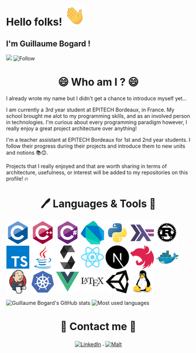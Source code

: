 # Hello folks! <img src="https://raw.githubusercontent.com/guillaumebgd/guillaumebgd/main/assets/gifs/wave.gif" width="56" height="56"/>

## I'm Guillaume Bogard !

![](https://visitor-badge.laobi.icu/badge?page_id=guillaumebgd.guillaumebgd) ![Follow](https://img.shields.io/github/followers/guillaumebgd?label=Follow&style=social)

<h1 align="center">😄 Who am I ? 😄</h1>

I already wrote my name but I didn't get a chance to introduce myself yet...

I am currently a 3rd year student at EPITECH Bordeaux, in France. My school brought me alot to my programming skills, and as an involved person in technologies.
I'm curious about every programming paradigm however, I really enjoy a great project architecture over anything!

I'm a teacher assistant at EPITECH Bordeaux for 1st and 2nd year students. I follow their progress during their projects and introduce them to new units and notions 📚😊.

Projects that I really enjoyed and that are worth sharing in terms of architecture, usefulness, or interest will be added to my repositories on this profile! 🔥

<h1 align="center">🖊️ Languages & Tools 🔨</h1>

<img src="https://raw.githubusercontent.com/guillaumebgd/guillaumebgd/main/assets/icons/c/c-original.svg" alt="C" width="64" height="64"/> <img src="https://raw.githubusercontent.com/guillaumebgd/guillaumebgd/main/assets/icons/cplusplus/cplusplus-original.svg" alt="C++" width="64" height="64"/> <img src="https://raw.githubusercontent.com/guillaumebgd/guillaumebgd/main/assets/icons/csharp/csharp-original.svg" alt="C#" width="64" height="64"/> <img src="https://raw.githubusercontent.com/guillaumebgd/guillaumebgd/main/assets/icons/dart/dart-original.svg" alt="Dart" width="64" height="64"/> <img src="https://raw.githubusercontent.com/guillaumebgd/guillaumebgd/main/assets/icons/python/python-original.svg" alt="Python" width="64" height="64"/> <img src="https://raw.githubusercontent.com/guillaumebgd/guillaumebgd/main/assets/icons/haskell/haskell-original.svg" alt="Haskell" width="64" height="64"/> <img src="https://raw.githubusercontent.com/guillaumebgd/guillaumebgd/main/assets/icons/rust/rust-plain.svg" alt="Rust" width="64" height="64"/> <img src="https://raw.githubusercontent.com/guillaumebgd/guillaumebgd/main/assets/icons/typescript/typescript-original.svg" alt="TypeScript" width="64" height="64"/> <img src="https://raw.githubusercontent.com/guillaumebgd/guillaumebgd/main/assets/icons/java/java-original.svg" alt="Java" width="64" height="64"/> <img src="https://raw.githubusercontent.com/guillaumebgd/guillaumebgd/main/assets/icons/solidity/solidity-original.svg" alt="Solidity" width="64" height="64"/> <img src="https://raw.githubusercontent.com/guillaumebgd/guillaumebgd/main/assets/icons/react/react-original.svg" alt="React" width="64" height="64"/> <img src="https://raw.githubusercontent.com/guillaumebgd/guillaumebgd/main/assets/icons/nextjs/nextjs-original.svg" alt="Next.js" width="64" height="64"/> <img src="https://raw.githubusercontent.com/guillaumebgd/guillaumebgd/main/assets/icons/nestjs/nestjs-plain.svg" alt="Nest.js" width="64" height="64"/> <img src="https://raw.githubusercontent.com/guillaumebgd/guillaumebgd/main/assets/icons/docker/docker-original.svg" alt="Docker" width="64" height="64"/> <img src="https://raw.githubusercontent.com/guillaumebgd/guillaumebgd/main/assets/icons/jenkins/jenkins-original.svg" alt="Jenkins" width="64" height="64"/> <img src="https://raw.githubusercontent.com/guillaumebgd/guillaumebgd/main/assets/icons/kubernetes/kubernetes-plain.svg" alt="Kubernetes" width="64" height="64"/> <img src="https://raw.githubusercontent.com/guillaumebgd/guillaumebgd/main/assets/icons/vuejs/vuejs-original.svg" alt="Vue.js" width="64" height="64"/> <img src="https://raw.githubusercontent.com/guillaumebgd/guillaumebgd/main/assets/icons/latex/latex-original.svg" alt="LaTeX" width="64" height="64"/> <img src="https://raw.githubusercontent.com/guillaumebgd/guillaumebgd/main/assets/icons/unity/unity-original.svg" width="64" height="64"/> <img src="https://raw.githubusercontent.com/guillaumebgd/guillaumebgd/main/assets/icons/linux/linux-original.svg" alt="Linux" width="64" height="64"/>

![Guillaume Bogard's GitHub stats](https://github-readme-stats.vercel.app/api?username=guillaumebgd&count_private=true&show_icons=true&theme=dracula&title_color=aa80ff&text_color=ccb3ff) ![Most used languages](https://github-readme-stats.vercel.app/api/top-langs/?username=guillaumebgd&theme=dracula&title_color=aa80ff&text_color=ccb3ff)

<h1 align="center">💬 Contact me 💬</h1>

<p align="center">
  <a href="https://www.linkedin.com/in/guillaumebogardcoquard" target="_blank" rel="noopener noreferrer">
    <img src="https://cdn-icons-png.flaticon.com/512/174/174857.png" alt="LinkedIn" height="64" style="vertical-align:top; margin:4px">
  </a>
  <a href="https://www.malt.fr/profile/guillaumebogard2" target="_blank" rel="noopener noreferrer">
    <img src="https://lh3.googleusercontent.com/q5SsBlDIb3lq4x9lJ3tHbLrq4Xs5yMZ3F8EnBkIb4-EGEtljPNLaxDUq6nYBrtjeb3aRPXU4iIMrhm0tbVA" alt="Malt" height="64" style="vertical-align:top; margin:4px">
  </a>
</p>
